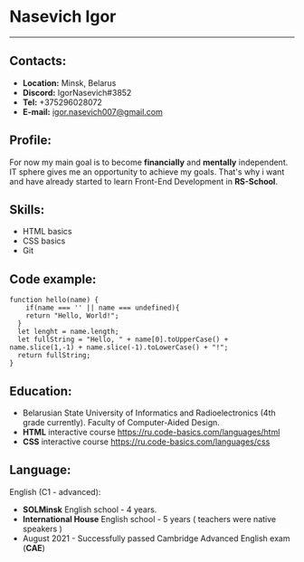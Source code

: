 # Nasevich Igor
***
## Contacts:
* **Location:** Minsk, Belarus
* **Discord:** IgorNasevich#3852
* **Tel:** +375296028072
* **E-mail:** igor.nasevich007@gmail.com 

## Profile: 
For now my main goal is to become **financially** and **mentally** independent. IT sphere gives me an opportunity to achieve my goals. That's why i want and have already started to learn Front-End Development in **RS-School**. 
## Skills:
+ HTML basics
+ CSS basics
+ Git

## Code example:

``` 
function hello(name) {
    if(name === '' || name === undefined){
    return "Hello, World!";
  }
  let lenght = name.length;
  let fullString = "Hello, " + name[0].toUpperCase() + name.slice(1,-1) + name.slice(-1).toLowerCase() + "!";
  return fullString;
}
```

## Education:
* Belarusian State University of Informatics and Radioelectronics (4th grade currently). Faculty of Computer-Aided Design.
* **HTML** interactive course https://ru.code-basics.com/languages/html
* **CSS** interactive course https://ru.code-basics.com/languages/css 

## Language:
English (C1 - advanced):
* **SOLMinsk** English school - 4 years. 
* **International House** English school - 5 years ( teachers were native speakers ) 
* August 2021 - Successfully passed Cambridge Advanced English exam (**CAE**)









